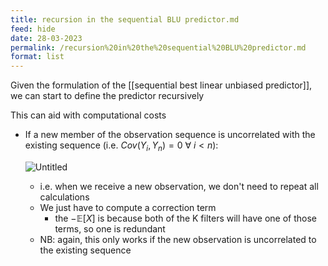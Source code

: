 ```yaml
---
title: recursion in the sequential BLU predictor.md
feed: hide
date: 28-03-2023
permalink: /recursion%20in%20the%20sequential%20BLU%20predictor.md
format: list
---
```



Given the formulation of the [[sequential best linear unbiased predictor]], we can start to define the predictor recursively

This can aid with computational costs

- If a new member of the observation sequence is uncorrelated with the existing sequence (i.e. $Cov(Y_i, Y_n) = 0\ \forall\ i<n$):
    
    ![Untitled](https://s3-us-west-2.amazonaws.com/secure.notion-static.com/48deac9d-2b8b-41f8-ac72-d83e4bbdb36f/Untitled.png)
    
    -   i.e. when we receive a new observation, we don't need to repeat all calculations
    -   We just have to compute a correction term
        -   the $-\mathbb{E}[X]$ is because both of the K filters will have one of those terms, so one is redundant
    -   NB: again, this only works if the new observation is uncorrelated to the existing sequence